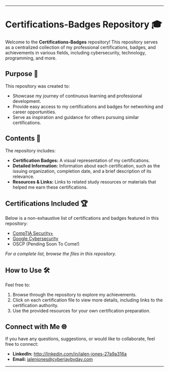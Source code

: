 
---

# Certifications-Badges Repository 🎓

Welcome to the **Certifications-Badges** repository! This repository serves as a centralized collection of my professional certifications, badges, and achievements in various fields, including cybersecurity, technology, programming, and more.

## Purpose 📌

This repository was created to:
- Showcase my journey of continuous learning and professional development.
- Provide easy access to my certifications and badges for networking and career opportunities.
- Serve as inspiration and guidance for others pursuing similar certifications.

## Contents 📂

The repository includes:
- **Certification Badges:** A visual representation of my certifications.
- **Detailed Information:** Information about each certification, such as the issuing organization, completion date, and a brief description of its relevance.
- **Resources & Links:** Links to related study resources or materials that helped me earn these certifications.

## Certifications Included 🏆

Below is a non-exhaustive list of certifications and badges featured in this repository:
- [CompTIA Security+](https://github.com/CyberJayByDay/Certifications-Badges/blob/main/CompTIA%20Security%2B%20ce%20certificate.pdf)
- [Google Cybersecurity](https://github.com/CyberJayByDay/Certifications-Badges/blob/main/GoogleCyberSecurityCertificate.pdf)
- OSCP (Pending Soon To Come!)
  
*For a complete list, browse the files in this repository.*

## How to Use 🛠️

Feel free to:
1. Browse through the repository to explore my achievements.
2. Click on each certification file to view more details, including links to the certification authority.
3. Use the provided resources for your own certification preparation.

## Connect with Me 🌐

If you have any questions, suggestions, or would like to collaborate, feel free to connect:
- **LinkedIn:** http://linkedin.com/in/jalen-jones-27a9a316a
- **Email:** jalenjones@cyberjaybyday.com

---
